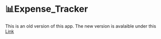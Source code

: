 # :bar_chart:Expense_Tracker

This is an old version of this app. The new version is avalaible under this [Link](https://github.com/Jolumine/exptrk)